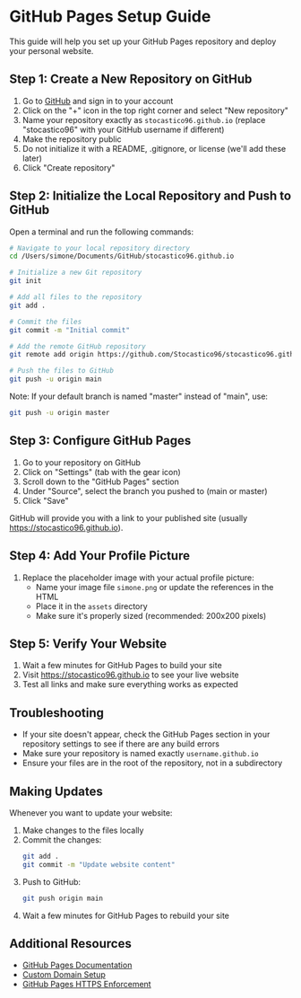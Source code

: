 # GitHub Pages Setup Guide

This guide will help you set up your GitHub Pages repository and deploy your personal website.

## Step 1: Create a New Repository on GitHub

1. Go to [GitHub](https://github.com) and sign in to your account
2. Click on the "+" icon in the top right corner and select "New repository"
3. Name your repository exactly as `stocastico96.github.io` (replace "stocastico96" with your GitHub username if different)
4. Make the repository public
5. Do not initialize it with a README, .gitignore, or license (we'll add these later)
6. Click "Create repository"

## Step 2: Initialize the Local Repository and Push to GitHub

Open a terminal and run the following commands:

```bash
# Navigate to your local repository directory
cd /Users/simone/Documents/GitHub/stocastico96.github.io

# Initialize a new Git repository
git init

# Add all files to the repository
git add .

# Commit the files
git commit -m "Initial commit"

# Add the remote GitHub repository
git remote add origin https://github.com/Stocastico96/stocastico96.github.io.git

# Push the files to GitHub
git push -u origin main
```

Note: If your default branch is named "master" instead of "main", use:

```bash
git push -u origin master
```

## Step 3: Configure GitHub Pages

1. Go to your repository on GitHub
2. Click on "Settings" (tab with the gear icon)
3. Scroll down to the "GitHub Pages" section
4. Under "Source", select the branch you pushed to (main or master)
5. Click "Save"

GitHub will provide you with a link to your published site (usually https://stocastico96.github.io).

## Step 4: Add Your Profile Picture

1. Replace the placeholder image with your actual profile picture:
   - Name your image file `simone.png` or update the references in the HTML
   - Place it in the `assets` directory
   - Make sure it's properly sized (recommended: 200x200 pixels)

## Step 5: Verify Your Website

1. Wait a few minutes for GitHub Pages to build your site
2. Visit https://stocastico96.github.io to see your live website
3. Test all links and make sure everything works as expected

## Troubleshooting

- If your site doesn't appear, check the GitHub Pages section in your repository settings to see if there are any build errors
- Make sure your repository is named exactly `username.github.io`
- Ensure your files are in the root of the repository, not in a subdirectory

## Making Updates

Whenever you want to update your website:

1. Make changes to the files locally
2. Commit the changes:
   ```bash
   git add .
   git commit -m "Update website content"
   ```
3. Push to GitHub:
   ```bash
   git push origin main
   ```
4. Wait a few minutes for GitHub Pages to rebuild your site

## Additional Resources

- [GitHub Pages Documentation](https://docs.github.com/en/pages)
- [Custom Domain Setup](https://docs.github.com/en/pages/configuring-a-custom-domain-for-your-github-pages-site)
- [GitHub Pages HTTPS Enforcement](https://docs.github.com/en/pages/getting-started-with-github-pages/securing-your-github-pages-site-with-https)
